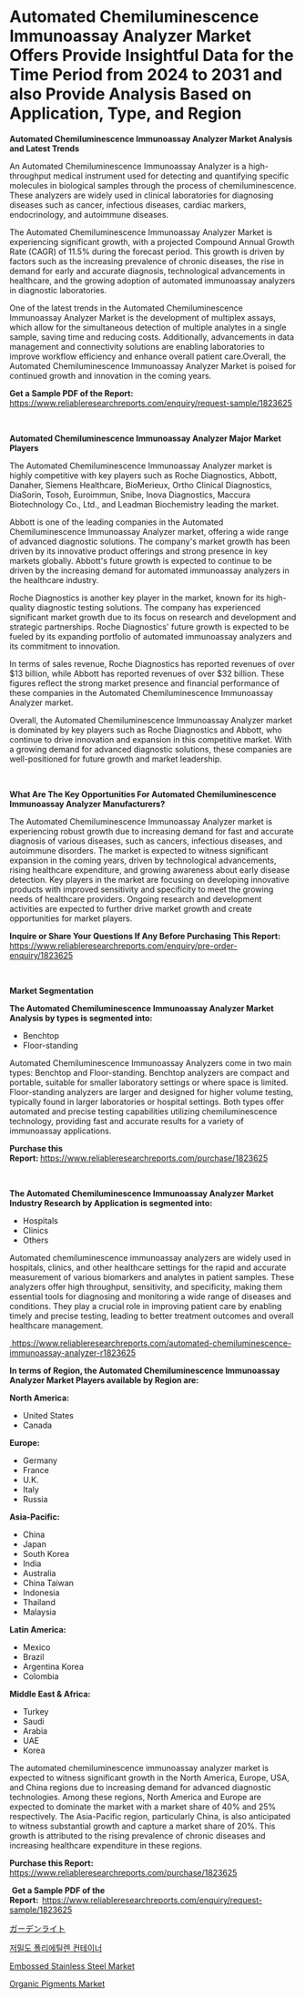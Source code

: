 <p><h1>Automated Chemiluminescence Immunoassay Analyzer Market Offers Provide Insightful Data for the Time Period from 2024 to 2031 and also Provide Analysis Based on Application, Type, and Region</h1></p><p><strong>Automated Chemiluminescence Immunoassay Analyzer Market Analysis and Latest Trends</strong></p>
<p><p>An Automated Chemiluminescence Immunoassay Analyzer is a high-throughput medical instrument used for detecting and quantifying specific molecules in biological samples through the process of chemiluminescence. These analyzers are widely used in clinical laboratories for diagnosing diseases such as cancer, infectious diseases, cardiac markers, endocrinology, and autoimmune diseases.</p><p>The Automated Chemiluminescence Immunoassay Analyzer Market is experiencing significant growth, with a projected Compound Annual Growth Rate (CAGR) of 11.5% during the forecast period. This growth is driven by factors such as the increasing prevalence of chronic diseases, the rise in demand for early and accurate diagnosis, technological advancements in healthcare, and the growing adoption of automated immunoassay analyzers in diagnostic laboratories.</p><p>One of the latest trends in the Automated Chemiluminescence Immunoassay Analyzer Market is the development of multiplex assays, which allow for the simultaneous detection of multiple analytes in a single sample, saving time and reducing costs. Additionally, advancements in data management and connectivity solutions are enabling laboratories to improve workflow efficiency and enhance overall patient care.Overall, the Automated Chemiluminescence Immunoassay Analyzer Market is poised for continued growth and innovation in the coming years.</p></p>
<p><strong>Get a Sample PDF of the Report:&nbsp;</strong> <a href="https://www.reliableresearchreports.com/enquiry/request-sample/1823625">https://www.reliableresearchreports.com/enquiry/request-sample/1823625</a></p>
<p>&nbsp;</p>
<p><strong>Automated Chemiluminescence Immunoassay Analyzer Major Market Players</strong></p>
<p><p>The Automated Chemiluminescence Immunoassay Analyzer market is highly competitive with key players such as Roche Diagnostics, Abbott, Danaher, Siemens Healthcare, BioMerieux, Ortho Clinical Diagnostics, DiaSorin, Tosoh, Euroimmun, Snibe, Inova Diagnostics, Maccura Biotechnology Co., Ltd., and Leadman Biochemistry leading the market.</p><p>Abbott is one of the leading companies in the Automated Chemiluminescence Immunoassay Analyzer market, offering a wide range of advanced diagnostic solutions. The company's market growth has been driven by its innovative product offerings and strong presence in key markets globally. Abbott's future growth is expected to continue to be driven by the increasing demand for automated immunoassay analyzers in the healthcare industry.</p><p>Roche Diagnostics is another key player in the market, known for its high-quality diagnostic testing solutions. The company has experienced significant market growth due to its focus on research and development and strategic partnerships. Roche Diagnostics' future growth is expected to be fueled by its expanding portfolio of automated immunoassay analyzers and its commitment to innovation.</p><p>In terms of sales revenue, Roche Diagnostics has reported revenues of over $13 billion, while Abbott has reported revenues of over $32 billion. These figures reflect the strong market presence and financial performance of these companies in the Automated Chemiluminescence Immunoassay Analyzer market.</p><p>Overall, the Automated Chemiluminescence Immunoassay Analyzer market is dominated by key players such as Roche Diagnostics and Abbott, who continue to drive innovation and expansion in this competitive market. With a growing demand for advanced diagnostic solutions, these companies are well-positioned for future growth and market leadership.</p></p>
<p>&nbsp;</p>
<p><strong>What Are The Key Opportunities For Automated Chemiluminescence Immunoassay Analyzer Manufacturers?</strong></p>
<p><p>The Automated Chemiluminescence Immunoassay Analyzer market is experiencing robust growth due to increasing demand for fast and accurate diagnosis of various diseases, such as cancers, infectious diseases, and autoimmune disorders. The market is expected to witness significant expansion in the coming years, driven by technological advancements, rising healthcare expenditure, and growing awareness about early disease detection. Key players in the market are focusing on developing innovative products with improved sensitivity and specificity to meet the growing needs of healthcare providers. Ongoing research and development activities are expected to further drive market growth and create opportunities for market players.</p></p>
<p><strong>Inquire or Share Your Questions If Any Before Purchasing This Report:</strong> <a href="https://www.reliableresearchreports.com/enquiry/pre-order-enquiry/1823625">https://www.reliableresearchreports.com/enquiry/pre-order-enquiry/1823625</a></p>
<p>&nbsp;</p>
<p><strong>Market Segmentation</strong></p>
<p><strong>The Automated Chemiluminescence Immunoassay Analyzer Market Analysis by types is segmented into:</strong></p>
<p><ul><li>Benchtop</li><li>Floor-standing</li></ul></p>
<p><p>Automated Chemiluminescence Immunoassay Analyzers come in two main types: Benchtop and Floor-standing. Benchtop analyzers are compact and portable, suitable for smaller laboratory settings or where space is limited. Floor-standing analyzers are larger and designed for higher volume testing, typically found in larger laboratories or hospital settings. Both types offer automated and precise testing capabilities utilizing chemiluminescence technology, providing fast and accurate results for a variety of immunoassay applications.</p></p>
<p><strong>Purchase this Report:&nbsp;</strong><a href="https://www.reliableresearchreports.com/purchase/1823625">https://www.reliableresearchreports.com/purchase/1823625</a></p>
<p>&nbsp;</p>
<p><strong>The Automated Chemiluminescence Immunoassay Analyzer Market Industry Research by Application is segmented into:</strong></p>
<p><ul><li>Hospitals</li><li>Clinics</li><li>Others</li></ul></p>
<p><p>Automated chemiluminescence immunoassay analyzers are widely used in hospitals, clinics, and other healthcare settings for the rapid and accurate measurement of various biomarkers and analytes in patient samples. These analyzers offer high throughput, sensitivity, and specificity, making them essential tools for diagnosing and monitoring a wide range of diseases and conditions. They play a crucial role in improving patient care by enabling timely and precise testing, leading to better treatment outcomes and overall healthcare management.</p></p>
<p><a href="https://www.reliableresearchreports.com/automated-chemiluminescence-immunoassay-analyzer-r1823625">&nbsp;https://www.reliableresearchreports.com/automated-chemiluminescence-immunoassay-analyzer-r1823625</a></p>
<p><strong>In terms of Region, the Automated Chemiluminescence Immunoassay Analyzer Market Players available by Region are:</strong></p>
<p>
    <p> <strong> North America: </strong>
        <ul>
            <li>United States</li>
            <li>Canada</li>
        </ul>
        </p> 
    <p> <strong> Europe: </strong>
        <ul>
            <li>Germany</li>
            <li>France</li>
            <li>U.K.</li>
            <li>Italy</li>
            <li>Russia</li>
        </ul>
        </p> 
    <p> <strong> Asia-Pacific: </strong>
        <ul>
            <li>China</li>
            <li>Japan</li>
            <li>South Korea</li>
            <li>India</li>
            <li>Australia</li>
            <li>China Taiwan</li>
            <li>Indonesia</li>
            <li>Thailand</li>
            <li>Malaysia</li>
        </ul>
        </p> 
    <p> <strong> Latin America: </strong>
        <ul>
            <li>Mexico</li>
            <li>Brazil</li>
            <li>Argentina Korea</li>
            <li>Colombia</li>
        </ul>
        </p> 
    <p> <strong> Middle East & Africa: </strong>
        <ul>
            <li>Turkey</li>
            <li>Saudi</li>
            <li>Arabia</li>
            <li>UAE</li>
            <li>Korea</li>
        </ul>
    </p>
    </p>
<p><p>The automated chemiluminescence immunoassay analyzer market is expected to witness significant growth in the North America, Europe, USA, and China regions due to increasing demand for advanced diagnostic technologies. Among these regions, North America and Europe are expected to dominate the market with a market share of 40% and 25% respectively. The Asia-Pacific region, particularly China, is also anticipated to witness substantial growth and capture a market share of 20%. This growth is attributed to the rising prevalence of chronic diseases and increasing healthcare expenditure in these regions.</p></p>
<p><strong>Purchase this Report: </strong><a href="https://www.reliableresearchreports.com/purchase/1823625">https://www.reliableresearchreports.com/purchase/1823625</a></p>
<p>&nbsp;<strong>Get a Sample PDF of the Report:&nbsp;&nbsp;</strong><a href="https://www.reliableresearchreports.com/enquiry/request-sample/1823625">https://www.reliableresearchreports.com/enquiry/request-sample/1823625</a></p>
<p><strong></strong></p>
<p><p><a href="https://medium.com/@magalirtiz2005/%E5%BA%AD%E3%81%AE%E7%85%A7%E6%98%8E%E3%83%9E%E3%83%BC%E3%82%B1%E3%83%83%E3%83%88%E3%83%AC%E3%83%9D%E3%83%BC%E3%83%88%E3%81%AF-%E3%81%93%E3%81%AE%E5%B8%82%E5%A0%B4%E3%81%AE%E6%9C%80%E6%96%B0%E3%81%AE%E3%83%88%E3%83%AC%E3%83%B3%E3%83%89%E3%81%A8%E6%88%90%E9%95%B7%E3%81%AE%E6%A9%9F%E4%BC%9A%E3%82%92%E6%98%8E%E3%82%89%E3%81%8B%E3%81%AB%E3%81%97%E3%81%BE%E3%81%99-5cdf20680cf5">ガーデンライト</a></p><p><a href="https://medium.com/@santiagoiza565682023/ldpe-%EC%9A%A9%EA%B8%B0-%EC%8B%9C%EC%9E%A5%EC%9D%80-%EC%8B%9C%EC%9E%A5-%EC%A0%90%EC%9C%A0%EC%9C%A8-%EC%8B%9C%EC%9E%A5-%EB%8F%99%ED%96%A5-%EB%B0%8F-%EC%8B%9C%EC%9E%A5-%EC%84%B1%EC%9E%A5%EC%97%90-%EB%8C%80%ED%95%9C-%EC%A0%95%EB%B3%B4%EB%A5%BC-%EC%A0%9C%EA%B3%B5%ED%95%A9%EB%8B%88%EB%8B%A4-4a003eb63b60">저밀도 폴리에틸렌 컨테이너</a></p><p><a href="https://www.linkedin.com/pulse/embossed-stainless-steel-market-offer-valuable-insights-size-k0erc?trackingId=HIxBRYdwREpiDDmgeYmHLA%3D%3D">Embossed Stainless Steel Market</a></p><p><a href="https://www.linkedin.com/pulse/organic-pigments-market-size-growth-segmentation-regional-country-juiac?trackingId=%2BY7fiiC%2FVK7a%2Bpg%2FPtIcaQ%3D%3D">Organic Pigments Market</a></p></p>